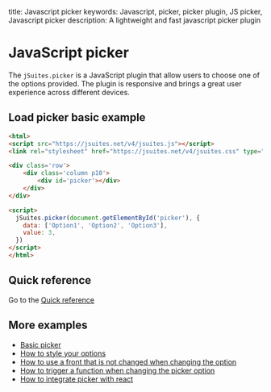 title: Javascript picker
keywords: Javascript, picker, picker plugin, JS picker, Javascript picker
description: A lightweight and fast javascript picker plugin

JavaScript picker
=================

The `jSuites.picker` is a JavaScript plugin that allow users to choose one of the options provided. The plugin is responsive and brings a great user experience across different devices.

Load picker basic example
-------------------------

```html
<html>
<script src="https://jsuites.net/v4/jsuites.js"></script>
<link rel="stylesheet" href="https://jsuites.net/v4/jsuites.css" type="text/css" />

<div class='row'>
    <div class='column p10'>
        <div id='picker'></div>
    </div>
</div>

<script>
  jSuites.picker(document.getElementById('picker'), {
    data: ['Option1', 'Option2', 'Option3'],
    value: 3,
  })
</script>
</html>
```
  
  

Quick reference
---------------

Go to the [Quick reference](/docs/v4/picker/quick-reference)

More examples
-------------

* [Basic picker](/docs/v4/picker/basic)
* [How to style your options](/docs/v4/picker/stylize-options)
* [How to use a front that is not changed when changing the option](/docs/v4/picker/static-front)
* [How to trigger a function when changing the picker option](/docs/v4/picker/handle-changes)
* [How to integrate picker with react](/docs/v4/picker/picker-with-react)
